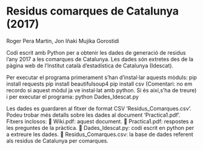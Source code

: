 # Residus comarques de Catalunya (2017)
Roger Pera Martin, Jon Iñaki Mujika Gorostidi

Codi escrit amb Python per a obtenir les dades de generació de residus l’any 2017 a les comarques de Catalunya. Les dades són extretes des de la pàgina web de l’Institut català d’estadística de Catalunya (Idescat).

Per executar el programa primerament s’han d’instal·lar aquests mòduls:
  pip install requests
  pip install beautifulsoup4
  pip install csv (Comentari: no em recordo si aquest mòdul ja ve instal·lat amb python. Si és així,s’ha de treure)
i per executar el programa:
  python Dades_Idescat.py
  
Les dades es guardaren al fitxer de format CSV ‘Residus_Comarques.csv’. Podeu trobar més detalls sobre les dades al document ‘Practica1.pdf’.
Fitxers inclosos:
   Wiki.pdf: aquest document.
   Practica1.pdf: respostes a les preguntes de la pràctica.
   Dades_Idescat.py: codi escrit en python per a extreure les dades.
   Residus_Comarques.csv: la base de dades referent als residus de Catalunya per comarques.
